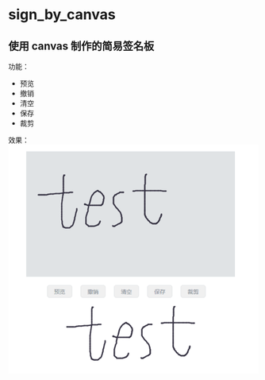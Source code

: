 # sign_by_canvas

## 使用 canvas 制作的简易签名板

功能：

- 预览
- 撤销
- 清空
- 保存
- 裁剪

效果：  
![](.\static\Snipaste.png)
